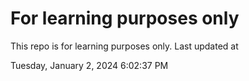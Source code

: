 # For learning purposes only
This repo is for learning purposes only.
Last updated at

Tuesday, January 2, 2024 6:02:37 PM

